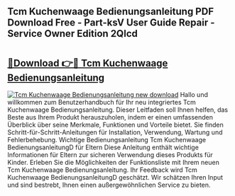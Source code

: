 ## Tcm Kuchenwaage Bedienungsanleitung PDF Download Free - Part-ksV User Guide Repair - Service Owner Edition 2Qlcd

# <h2><a href="http://df1rz5.blite.top/?on=Tcm+Kuchenwaage+Bedienungsanleitung">🔗Download 👉🔴 Tcm Kuchenwaage Bedienungsanleitung</a></h2>

[![Tcm Kuchenwaage Bedienungsanleitung new download](https://i.imgur.com/lujVjoI.png)](http://df1rz5.blite.top/?on=Tcm+Kuchenwaage+Bedienungsanleitung)
Hallo und willkommen zum Benutzerhandbuch für Ihr neu integriertes Tcm Kuchenwaage Bedienungsanleitung. Dieser Leitfaden soll Ihnen helfen, das Beste aus Ihrem Produkt herauszuholen, indem er einen umfassenden Überblick über seine Merkmale, Funktionen und Vorteile bietet. Sie finden Schritt-für-Schritt-Anleitungen für Installation, Verwendung, Wartung und Fehlerbehebung. Wichtige Bedienungsanleitung Tcm Kuchenwaage BedienungsanleitungD für Eltern Diese Anleitung enthält wichtige Informationen für Eltern zur sicheren Verwendung dieses Produkts für Kinder. Erleben Sie die Möglichkeiten der Funktionsliste mit Ihrem neuen Tcm Kuchenwaage Bedienungsanleitung. Ihr Feedback wird Tcm Kuchenwaage BedienungsanleitungD geschätzt. Wir schätzen Ihren Input und sind bestrebt, Ihnen einen außergewöhnlichen Service zu bieten.
